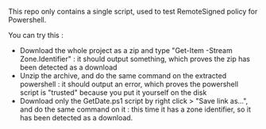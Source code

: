 This repo only contains a single script, used to test RemoteSigned policy for Powershell.

You can try this :
- Download the whole project as a zip and type "Get-Item <PathToDownloadZip> -Stream Zone.Identifier" : it should output something, which proves the zip has been detected as a download
- Unzip the archive, and do the same command on the extracted powershell : it should output an error, which proves the powershell script is "trusted" because you put it yourself on the disk
- Download only the GetDate.ps1 script by right click > "Save link as...", and do the same command on it : this time it has a zone identifier, so it has been detected as a download.

